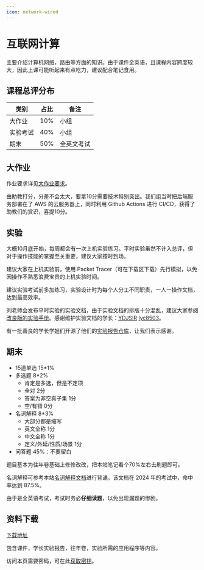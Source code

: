 ```yaml
---
icon: network-wired
---
```


# 互联网计算

主要介绍计算机网络，路由等方面的知识。由于课件全英语，且课程内容跨度较大，因此上课可能听起来有点吃力，建议配合笔记食用。

## 课程总评分布

| 类别   | 占比  | 备注    |
| ---- | --- | ----- |
| 大作业  | 10% | 小组    |
| 实验考试 | 40% | 小组    |
| 期末   | 50% | 全英文考试 |

## 大作业

作业要求详见[大作业要求](project.md)。

由助教打分，分差不会太大，要拿10分需要技术特别突出。我们组当时把后端服务部署在了 AWS 的云服务器上，同时利用 Github Actions 进行 CI/CD，获得了助教们的赏识，喜提10分。

## 实验

大概10月底开始，每周都会有一次上机实验练习。平时实验虽然不计入总评，但对于操作技能的掌握至关重要，建议大家按时到场。

建议大家在上机实验前，使用 Packet Tracer（可在下载区下载）先行模拟，以免因操作不熟悉浪费宝贵的上机实验时间。

建议实验考试前多加练习，实验设计时为每个人分工不同职责，一人一操作文档，达到最高效率。

刘老师会发布平时实验的实验文档，由于实验文档的排版十分混乱，建议大家参阅[改良版的实验手册](https://pub.ydjsir.com.cn/)。感谢维护实验文档的学长：[YDJSIR](https://github.com/YDJSIR-NJU) [lyc8503](https://github.com/lyc8503)。

有一批善良的学长学姐们开源了他们的[实验报告仓库](https://github.com/coxine/NCCN-LAB2024)，让我们表示感谢。

## 期末

* 15道单选 15\*1%
* 多选题 8\*2%
  * 肯定是多选，但是不定项
  * 全对 2分
  * 答案为非空真子集 1分
  * 空/有错 0分
* 名词解释 8\*3%
  * 大部分都是缩写
  * 英文全称 1分
  * 中文全称 1分
  * 定义/外延/性质/场景 1分
* 问答题 45%：不要留白

题目基本为往年卷基础上修修改改，把本站笔记看个70%左右去刷题即可。

名词解释可参考本站[名词解释文档](definition.md)进行背诵。该文档在 2024 年的考试中，命中率达到 87.5%。

由于是全英语考试，考试时务必**仔细读题**，以免出现漏题的惨剧。

## 资料下载

[下载地址](https://cos.tg/jiwang)

包含课件，学长实验报告，往年卷，实验所需的应用程序等内容。

访问本页需要密码，可在此[获取密钥](../../instructions/get_password.md)。
